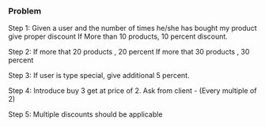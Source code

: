 ### Problem ###
Step 1:
Given a user and the number of times he/she has bought my product give proper discount
If More than 10 products, 10 percent discount.

Step 2:
If more that 20 products , 20 percent
If more that 30 products , 30 percent

Step 3:
If user is type special, give additional 5 percent.

Step 4:
Introduce buy 3 get at price of 2. Ask from client - (Every multiple of 2)

Step 5:
Multiple discounts should be applicable